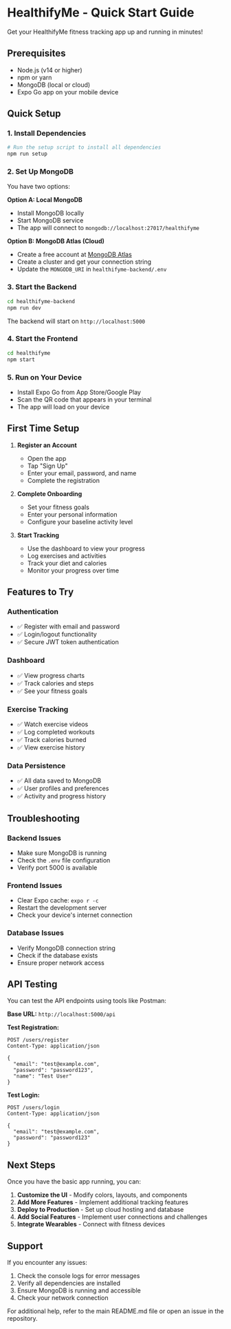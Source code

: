 # HealthifyMe - Quick Start Guide

Get your HealthifyMe fitness tracking app up and running in minutes!

## Prerequisites

- Node.js (v14 or higher)
- npm or yarn
- MongoDB (local or cloud)
- Expo Go app on your mobile device

## Quick Setup

### 1. Install Dependencies
```bash
# Run the setup script to install all dependencies
npm run setup
```

### 2. Set Up MongoDB
You have two options:

**Option A: Local MongoDB**
- Install MongoDB locally
- Start MongoDB service
- The app will connect to `mongodb://localhost:27017/healthifyme`

**Option B: MongoDB Atlas (Cloud)**
- Create a free account at [MongoDB Atlas](https://www.mongodb.com/atlas)
- Create a cluster and get your connection string
- Update the `MONGODB_URI` in `healthifyme-backend/.env`

### 3. Start the Backend
```bash
cd healthifyme-backend
npm run dev
```
The backend will start on `http://localhost:5000`

### 4. Start the Frontend
```bash
cd healthifyme
npm start
```

### 5. Run on Your Device
- Install Expo Go from App Store/Google Play
- Scan the QR code that appears in your terminal
- The app will load on your device

## First Time Setup

1. **Register an Account**
   - Open the app
   - Tap "Sign Up"
   - Enter your email, password, and name
   - Complete the registration

2. **Complete Onboarding**
   - Set your fitness goals
   - Enter your personal information
   - Configure your baseline activity level

3. **Start Tracking**
   - Use the dashboard to view your progress
   - Log exercises and activities
   - Track your diet and calories
   - Monitor your progress over time

## Features to Try

### Authentication
- ✅ Register with email and password
- ✅ Login/logout functionality
- ✅ Secure JWT token authentication

### Dashboard
- ✅ View progress charts
- ✅ Track calories and steps
- ✅ See your fitness goals

### Exercise Tracking
- ✅ Watch exercise videos
- ✅ Log completed workouts
- ✅ Track calories burned
- ✅ View exercise history

### Data Persistence
- ✅ All data saved to MongoDB
- ✅ User profiles and preferences
- ✅ Activity and progress history

## Troubleshooting

### Backend Issues
- Make sure MongoDB is running
- Check the `.env` file configuration
- Verify port 5000 is available

### Frontend Issues
- Clear Expo cache: `expo r -c`
- Restart the development server
- Check your device's internet connection

### Database Issues
- Verify MongoDB connection string
- Check if the database exists
- Ensure proper network access

## API Testing

You can test the API endpoints using tools like Postman:

**Base URL:** `http://localhost:5000/api`

**Test Registration:**
```
POST /users/register
Content-Type: application/json

{
  "email": "test@example.com",
  "password": "password123",
  "name": "Test User"
}
```

**Test Login:**
```
POST /users/login
Content-Type: application/json

{
  "email": "test@example.com",
  "password": "password123"
}
```

## Next Steps

Once you have the basic app running, you can:

1. **Customize the UI** - Modify colors, layouts, and components
2. **Add More Features** - Implement additional tracking features
3. **Deploy to Production** - Set up cloud hosting and database
4. **Add Social Features** - Implement user connections and challenges
5. **Integrate Wearables** - Connect with fitness devices

## Support

If you encounter any issues:
1. Check the console logs for error messages
2. Verify all dependencies are installed
3. Ensure MongoDB is running and accessible
4. Check your network connection

For additional help, refer to the main README.md file or open an issue in the repository. 